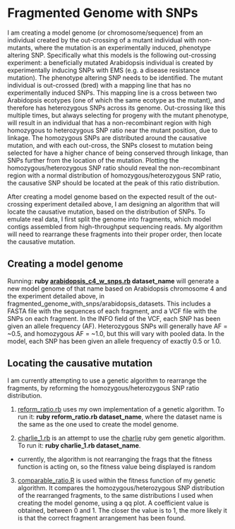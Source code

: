 Fragmented Genome with SNPs
===========================

I am creating a model genome (or chromosome/sequence) from an individual created by the out-crossing of a mutant individual with non-mutants, where the mutation is an experimentally induced, phenotype altering SNP. Specifically what this models is the following out-crossing experiment: a beneficially mutated Arabidopsis individual is created by experimentally inducing SNPs with EMS (e.g. a disease resistance mutation). The phenotype altering SNP needs to be identified. The mutant individual is out-crossed (bred) with a mapping line that has no experimentally induced SNPs. This mapping line is a cross between two Arabidopsis ecotypes (one of which the same ecotype as the mutant), and therefore has heterozygous SNPs across its genome. Out-crossing like this multiple times, but always selecting for progeny with the mutant phenotype, will result in an individual that has a non-recombinant region with high homozygous to heterozygous SNP ratio near the mutant position, due to linkage. The homozygous SNPs are distributed around the causative mutation, and with each out-cross, the SNPs closest to mutation being selected for have a higher chance of being conserved through linkage, than SNPs further from the location of the mutation. Plotting the homozygous/heterozygous SNP ratio should reveal the non-recombinant region with a normal distribution of homozygous/heterozygous SNP ratio, the causative SNP should be located at the peak of this ratio distribution.

After creating a model genome based on the expected result of the out-crossing experiment detailed above, I am designing an algorithm that will locate the causative mutation, based on the distribution of SNPs. To emulate real data, I first split the genome into fragments, which model contigs assembled from high-throughput sequencing reads. My algorithm will need to rearrange these fragments into their proper order, then locate the causative mutation.

Creating a model genome
--------------------

Running: **ruby [arabidopsis_c4_w_snps.rb](https://github.com/edwardchalstrey1/fragmented_genome_with_snps/blob/master/arabidopsis_c4_w_snps.rb) dataset_name** will generate a new model genome of that name based on Arabidopsis chromosome 4 and the experiment detailed above, in fragmented_genome_with_snps/arabidopsis_datasets. This includes a FASTA file with the sequences of each fragment, and a VCF file with the SNPs on each fragment. In the INFO field of the VCF, each SNP has been given an allele frequency (AF). Heterozygous SNPs will generally have AF = ~0.5, and homozygous AF = ~1.0, but this will vary with pooled data. In the model, each SNP has been given an allele frequency of exactly 0.5 or 1.0.

Locating the causative mutation
--------------

I am currently attempting to use a genetic algorithm to rearrange the fragments, by reforming the homozygous/heterozygous SNP ratio distribution.

1. [reform_ratio.rb](https://github.com/edwardchalstrey1/fragmented_genome_with_snps/blob/ratio/reform_ratio.rb) uses my own implementation of a genetic algorithm. To run it: **ruby reform_ratio.rb dataset_name**, where the dataset name is the same as the one used to create the model genome.

2. [charlie_1.rb](https://github.com/edwardchalstrey1/fragmented_genome_with_snps/blob/ratio/charlie_1.rb) is an attempt to use the [charlie](http://charlie.rubyforge.org/) ruby gem genetic algorithm. To run it: **ruby charlie_1.rb dataset_name**.
 - currently, the algorithm is not rearranging the frags that the fitness function is acting on, so the fitness value being displayed is random

3. [comparable_ratio.R](https://github.com/edwardchalstrey1/fragmented_genome_with_snps/blob/ratio/comparable_ratio.R) is used within the fitness function of my genetic algorithm. It compares the homozygous/heterozygous SNP distribution of the rearranged fragments, to the same distributions I used when creating the model genome, using a qq plot. A coefficient value is obtained, between 0 and 1. The closer the value is to 1, the more likely it is that the correct fragment arrangement has been found.
